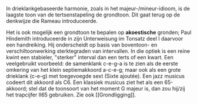 In drieklankgebaseerde harmonie, zoals in het majeur-/mineur-idioom, is de laagste toon van de tertsenstapeling de grondtoon.
Dit gaat terug op de denkwijze die Rameau introduceerde.

Het is ook mogelijk een grondtoon te bepalen op **akoestische** gronden; Paul Hindemith introduceerde in zijn Unterweisung im Tonsatz deel I daarvoor een handreiking.
Hij onderscheidt op basis van boventoon- en verschiltoonwerking sterktegraden van intervallen. In die optiek is een reine kwint een stabieler, "sterker" interval dan een terts of een kwart.
Een veelgebruikt voorbeeld: de samenklank c-e-g-a is te zien als de eerste omkering van het klein septiemakkoord a-c-e-g; maar ook als een grote drieklank (c-e-g) met toegevoegde sext (Sixte ajoutée). Een jazz musicus codeert dit akkoord als C6.
Een klassiek musicus ziet het als een 65-akkoord; stel dat de toonsoort van het moment G majeur is, dan zou hij/zij het trapcijfer II65 gebruiken.
Zie ook [[Grondligging]].
